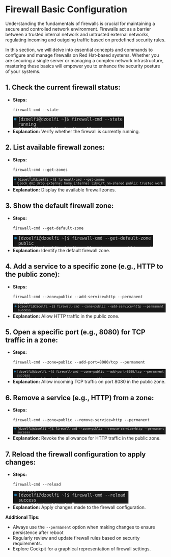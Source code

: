 # Firewall Basic Configuration

Understanding the fundamentals of firewalls is crucial for maintaining a secure and controlled network environment. Firewalls act as a barrier between a trusted internal network and untrusted external networks, regulating incoming and outgoing traffic based on predefined security rules.

In this section, we will delve into essential concepts and commands to configure and manage firewalls on Red Hat-based systems. Whether you are securing a single server or managing a complex network infrastructure, mastering these basics will empower you to enhance the security posture of your systems.

## 1. Check the current firewall status:
- **Steps:**
    ```
    firewall-cmd --state
    ```
    ![state](../Assets/f-state.png)
- **Explanation:** Verify whether the firewall is currently running.

## 2. List available firewall zones:
- **Steps:**
    ```
    firewall-cmd --get-zones
    ```
    ![state](../Assets/f-zones.png)
- **Explanation:** Display the available firewall zones.

## 3. Show the default firewall zone:
- **Steps:**
    ```
    firewall-cmd --get-default-zone
    ```
    ![state](../Assets/f-dzone.png)
- **Explanation:** Identify the default firewall zone.

## 4. Add a service to a specific zone (e.g., HTTP to the public zone):
- **Steps:**
    ```
    firewall-cmd --zone=public --add-service=http --permanent
    ```
    ![state](../Assets/f-http.png)
- **Explanation:** Allow HTTP traffic in the public zone.

## 5. Open a specific port (e.g., 8080) for TCP traffic in a zone:
- **Steps:**
    ```
    firewall-cmd --zone=public --add-port=8080/tcp --permanent
    ```
    ![state](../Assets/f-port.png)
- **Explanation:** Allow incoming TCP traffic on port 8080 in the public zone.

## 6. Remove a service (e.g., HTTP) from a zone:
- **Steps:**
    ```
    firewall-cmd --zone=public --remove-service=http --permanent
    ```
    ![state](../Assets/f-remove.png)
- **Explanation:** Revoke the allowance for HTTP traffic in the public zone.

## 7. Reload the firewall configuration to apply changes:
- **Steps:**
    ```
    firewall-cmd --reload
    ```
    ![state](../Assets/f-reload.png)
- **Explanation:** Apply changes made to the firewall configuration.

**Additional Tips:**
- Always use the `--permanent` option when making changes to ensure persistence after reboot
- Regularly review and update firewall rules based on security requirements.
- Explore Cockpit for a graphical representation of firewall settings.
